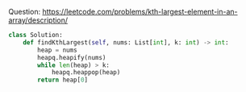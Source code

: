 Question: https://leetcode.com/problems/kth-largest-element-in-an-array/description/
```python
class Solution:
    def findKthLargest(self, nums: List[int], k: int) -> int:
        heap = nums
        heapq.heapify(nums)
        while len(heap) > k:
            heapq.heappop(heap)
        return heap[0]
```
